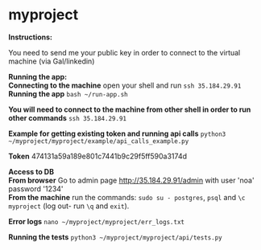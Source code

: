 # myproject

**Instructions:**

You need to send me your public key in order to connect to the virtual machine (via Gal/linkedin)

**Running the app:**
<br>**Connecting to the machine** open your shell and run `ssh 35.184.29.91`
<br>**Running the app** `bash ~/run-app.sh`

**You will need to connect to the machine from other shell in order to run other commands** `ssh 35.184.29.91`

**Example for getting existing token and running api calls** `python3 ~/myproject/myproject/example/api_calls_example.py`

**Token** 474131a59a189e801c7441b9c29f5ff590a3174d

**Access to DB** 
<br>**From browser** Go to admin page http://35.184.29.91/admin with user 'noa' password '1234'
<br>**From the machine** run the commands: `sudo su - postgres`, `psql` and `\c myproject` (log out- run `\q` and `exit`).

**Error logs** `nano ~/myproject/myproject/err_logs.txt`

**Running the tests** `python3 ~/myproject/myproject/api/tests.py`




